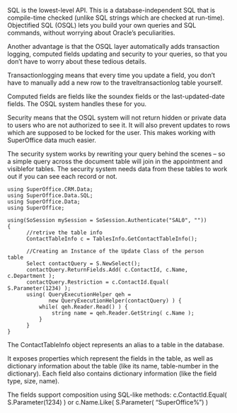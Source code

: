 <properties date="2016-05-10"
SortOrder="13"
/>

SQL is the lowest-level API. This is a database-independent SQL that is compile-time checked (unlike SQL strings which are checked at run-time). Objectified SQL (OSQL) lets you build your own queries and SQL commands, without worrying about Oracle’s peculiarities.

Another advantage is that the OSQL layer automatically adds transaction logging, computed fields updating and security to your queries, so that you don’t have to worry about these tedious details.

Transactionlogging means that every time you update a field, you don’t have to manually add a new row to the traveltransactionlog table yourself.

Computed fields are fields like the soundex fields or the last-updated-date fields. The OSQL system handles these for you.

Security means that the OSQL system will not return hidden or private data to users who are not authorized to see it. It will also prevent updates to rows which are supposed to be locked for the user. This makes working with SuperOffice data much easier.

The security system works by rewriting your query behind the scenes – so a simple query across the document table will join in the appointment and visiblefor tables. The security system needs data from these tables to work out if you can see each record or not.

 

```
using SuperOffice.CRM.Data;
using SuperOffice.Data.SQL;
using SuperOffice.Data;
using SuperOffice;
 
using(SoSession mySession = SoSession.Authenticate("SAL0", ""))
{
      //retrive the table info
      ContactTableInfo c = TablesInfo.GetContactTableInfo();
 
      //Creating an Instance of the Update Class of the person
table
      Select contactQuery = S.NewSelect();
      contactQuery.ReturnFields.Add( c.ContactId, c.Name,
c.Department );
      contactQuery.Restriction = c.ContactId.Equal(
S.Parameter(1234) );
      using( QueryExecutionHelper qeh =
             new QueryExecutionHelper(contactQuery) ) {
          while( qeh.Reader.Read() ) {
              string name = qeh.Reader.GetString( c.Name );
          }
      }
}
```

 

The ContactTableInfo object represents an alias to a table in the database.

It exposes properties which represent the fields in the table, as well as dictionary information about the table (like its name, table-number in the dictionary). Each field also contains dictionary information (like the field type, size, name).

The fields support composition using SQL-like methods: c.ContactId.Equal( S.Parameter(1234) ) or c.Name.Like( S.Parameter( “SuperOffice%”) )
